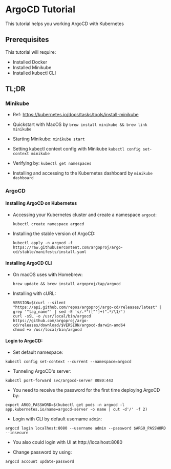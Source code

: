 # ArgoCD Tutorial

This tutorial helps you working ArgoCD with Kubernetes

## Prerequisites

This tutorial will require:

- Installed Docker
- Installed Minikube
- Installed kubectl CLI

## TL;DR

### Minikube

- Ref: https://kubernetes.io/docs/tasks/tools/install-minikube
- Quickstart with MacOS by `brew install minikube && brew link minikube`

- Starting Minikube: `minikube start`
- Setting kubectl context config with Minikube `kubectl config set-context minikube`
- Verifying by: `kubectl get namespaces`
- Installing and accessing to the Kubernetes dashboard by `minikube dashboard`

### ArgoCD

#### Installing ArgoCD on Kubernetes

- Accessing your Kubernetes cluster and create a namespace  `argocd`:
  
  ```shell
  kubectl create namespace argocd
  ```
  
- Installing the stable version of ArgoCD:
  
  ```shell
  kubectl apply -n argocd -f https://raw.githubusercontent.com/argoproj/argo-cd/stable/manifests/install.yaml
  ```

#### Installing ArgoCD CLI

- On macOS uses with Homebrew:

  ```shell
  brew update && brew install argoproj/tap/argocd
  ```

- Installing with cURL:

  ```shell
  VERSION=$(curl --silent "https://api.github.com/repos/argoproj/argo-cd/releases/latest" | grep '"tag_name"' | sed -E 's/.*"([^"]+)".*/\1/')
  curl -sSL -o /usr/local/bin/argocd https://github.com/argoproj/argo-cd/releases/download/$VERSION/argocd-darwin-amd64
  chmod +x /usr/local/bin/argocd
  ```

#### Login to ArgoCD:

- Set default namespace:

```shell
kubectl config set-context --current --namespace=argocd
```

- Tunneling ArgoCD's server:

```shell
kubectl port-forward svc/argocd-server 8080:443
```

- You need to receive the password for the first time deploying ArgoCD by:

```shell
export ARGO_PASSWORD=$(kubectl get pods -n argocd -l app.kubernetes.io/name=argocd-server -o name | cut -d'/' -f 2)
```

- Login with CLI by default username `admin`:

```shell
argocd login localhost:8080 --username admin --password $ARGO_PASSWORD --insecure
```

- You also could login with UI at http://localhost:8080

- Change password by using:

```shell
argocd account update-password
```